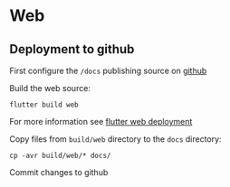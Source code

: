 # Web 

## Deployment to github

First configure the ```/docs``` publishing source on [github](https://docs.github.com/en/pages/getting-started-with-github-pages/configuring-a-publishing-source-for-your-github-pages-site#choosing-a-publishing-source)

Build the web source:
```
flutter build web
```
 For more information see [flutter web deployment](https://flutter.dev/docs/deployment/web)

Copy files from ```build/web``` directory to the ```docs``` directory:
```
cp -avr build/web/* docs/
```
 Commit changes to github
